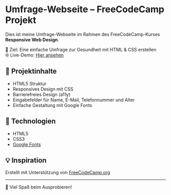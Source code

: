 # Umfrage-Webseite – FreeCodeCamp Projekt

Dies ist meine Umfrage-Webseite im Rahmen des FreeCodeCamp-Kurses **Responsive Web Design**.

🎯 Ziel: Eine einfache Umfrage zur Gesundheit mit HTML & CSS erstellen  
🌐 Live-Demo: [Hier ansehen](https://aribeck.github.io/Umfrage-Webseite-FFC-/)

## 📁 Projektinhalte

- HTML5 Struktur
- Responsives Design mit CSS
- Barrierefreies Design (a11y)
- Eingabefelder für Name, E-Mail, Telefonnummer und Alter
- Einfache Gestaltung mit Google Fonts

## 🚀 Technologien

- HTML5
- CSS3
- [Google Fonts](https://fonts.google.com/)

## 💡 Inspiration

Erstellt mit Unterstützung von [FreeCodeCamp.org](https://www.freecodecamp.org/)

---

🎉 Viel Spaß beim Ausprobieren!